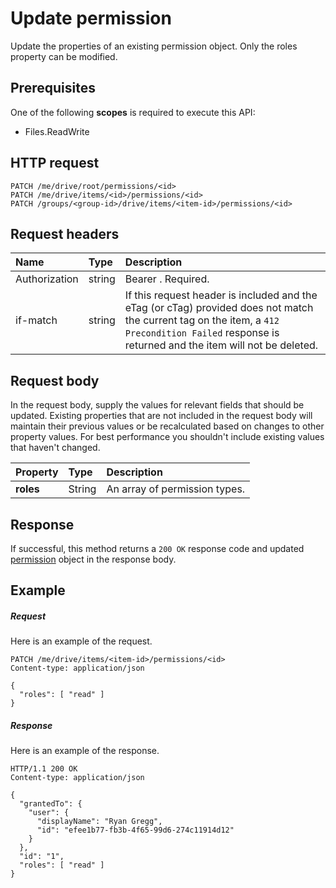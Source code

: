 # Update permission

Update the properties of an existing permission object. Only the roles property can be modified.

## Prerequisites

One of the following **scopes** is required to execute this API:

  * Files.ReadWrite

## HTTP request

<!-- { "blockType": "ignored" } -->
```http
PATCH /me/drive/root/permissions/<id>
PATCH /me/drive/items/<id>/permissions/<id>
PATCH /groups/<group-id>/drive/items/<item-id>/permissions/<id>
```

## Request headers

| Name          | Type   | Description                                                                                                                                                                                       |
|:--------------|:-------|:--------------------------------------------------------------------------------------------------------------------------------------------------------------------------------------------------|
| Authorization | string | Bearer <token>. Required.                                                                                                                                                                         |
| if-match      | string | If this request header is included and the eTag (or cTag) provided does not match the current tag on the item, a `412 Precondition Failed` response is returned and the item will not be deleted. |


## Request body
In the request body, supply the values for relevant fields that should be
updated. Existing properties that are not included in the request body will
maintain their previous values or be recalculated based on changes to other
property values. For best performance you shouldn't include existing values that
haven't changed.

| Property     | Type   | Description                   |
|:-------------|:-------|:------------------------------|
| **roles**    | String | An array of permission types. |


## Response
If successful, this method returns a `200 OK` response code and updated
[permission](../resources/permission.md) object in the response body.

## Example

##### Request

Here is an example of the request.
<!-- {
  "blockType": "request",
  "name": "update_permission"
}-->
```http
PATCH /me/drive/items/<item-id>/permissions/<id>
Content-type: application/json

{
  "roles": [ "read" ]
}
```
##### Response

Here is an example of the response.
<!-- {
  "blockType": "response",
  "truncated": true,
  "@odata.type": "microsoft.graph.permission"
} -->
```http
HTTP/1.1 200 OK
Content-type: application/json

{
  "grantedTo": {
    "user": {
      "displayName": "Ryan Gregg",
      "id": "efee1b77-fb3b-4f65-99d6-274c11914d12"
    }
  },
  "id": "1",
  "roles": [ "read" ]
}
```

<!-- uuid: 8fcb5dbc-d5aa-4681-8e31-b001d5168d79
2015-10-25 14:57:30 UTC -->
<!-- {
  "type": "#page.annotation",
  "description": "Update permission",
  "keywords": "",
  "section": "documentation",
  "tocPath": "OneDrive/Item/Update permission"
}-->
